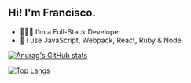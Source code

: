 ## Hi! I'm Francisco.
- 👨🏻‍💻 I'm a Full-Stack Developer.
- 👀 I use JavaScript, Webpack, React, Ruby & Node.

[![Anurag's GitHub stats](https://github-readme-stats.vercel.app/api?username=franciscoPonceDev&count_private=true&show_icons=true&theme=tokyonight)](https://github.com/anuraghazra/github-readme-stats)

[![Top Langs](https://github-readme-stats.vercel.app/api/top-langs/?username=franciscoPonceDev&layout=compact&theme=tokyonight)](https://github.com/anuraghazra/github-readme-stats)

<!--
**franciscoPonceDev/franciscoPonceDev** is a ✨ _special_ ✨ repository because its `README.md` (this file) appears on your GitHub profile.

Here are some ideas to get you started:

- 🔭 I’m currently working on ...
- 🌱 I’m currently learning ...
- 👯 I’m looking to collaborate on ...
- 🤔 I’m looking for help with ...
- 💬 Ask me about ...
- 📫 How to reach me: ...
- 😄 Pronouns: ...
- ⚡ Fun fact: ...
-->
